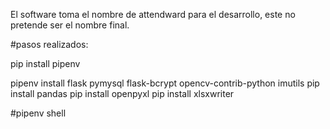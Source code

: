 El software toma el nombre de attendward para el desarrollo, este no pretende ser el nombre final.

#pasos realizados:


pip install pipenv


pipenv install flask pymysql flask-bcrypt opencv-contrib-python imutils
pip install pandas
pip install openpyxl
pip install xlsxwriter


#pipenv shell

